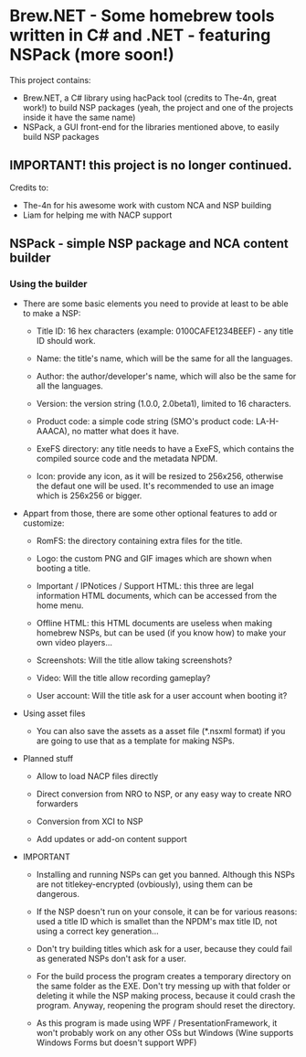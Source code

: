 # Brew.NET - Some homebrew tools written in C# and .NET - featuring NSPack (more soon!)

This project contains:

- Brew.NET, a C# library using hacPack tool (credits to The-4n, great work!) to build NSP packages (yeah, the project and one of the projects inside it have the same name)
- NSPack, a GUI front-end for the libraries mentioned above, to easily build NSP packages

## **IMPORTANT!** this project is no longer continued.

Credits to:

- The-4n for his awesome work with custom NCA and NSP building
- Liam for helping me with NACP support

## NSPack - simple NSP package and NCA content builder

### Using the builder

- There are some basic elements you need to provide at least to be able to make a NSP:
  - Title ID: 16 hex characters (example: 0100CAFE1234BEEF) - any title ID should work.

  - Name: the title's name, which will be the same for all the languages.

  - Author: the author/developer's name, which will also be the same for all the languages.
  
  - Version: the version string (1.0.0, 2.0beta1), limited to 16 characters.

  - Product code: a simple code string (SMO's product code: LA-H-AAACA), no matter what does it have.

  - ExeFS directory: any title needs to have a ExeFS, which contains the compiled source code and the metadata NPDM.

  - Icon: provide any icon, as it will be resized to 256x256, otherwise the defaut one will be used. It's recommended to use an image which is 256x256 or bigger.

- Appart from those, there are some other optional features to add or customize:

  - RomFS: the directory containing extra files for the title.
  
  - Logo: the custom PNG and GIF images which are shown when booting a title.

  - Important / IPNotices / Support HTML: this three are legal information HTML documents, which can be accessed from the home menu.

  - Offline HTML: this HTML documents are useless when making homebrew NSPs, but can be used (if you know how) to make your own video players...

  - Screenshots: Will the title allow taking screenshots?

  - Video: Will the title allow recording gameplay?

  - User account: Will the title ask for a user account when booting it?

- Using asset files

  - You can also save the assets as a asset file (*.nsxml format) if you are going to use that as a template for making NSPs.

- Planned stuff

  - Allow to load NACP files directly

  - Direct conversion from NRO to NSP, or any easy way to create NRO forwarders

  - Conversion from XCI to NSP

  - Add updates or add-on content support

- IMPORTANT

  - Installing and running NSPs can get you banned. Although this NSPs are not titlekey-encrypted (ovbiously), using them can be dangerous.

  - If the NSP doesn't run on your console, it can be for various reasons: used a title ID which is smallet than the NPDM's max title ID, not using a correct key generation...

  - Don't try building titles which ask for a user, because they could fail as generated NSPs don't ask for a user.

  - For the build process the program creates a temporary directory on the same folder as the EXE. Don't try messing up with that folder or deleting it while the NSP making process, because it could crash the program. Anyway, reopening the program should reset the directory.

  - As this program is made using WPF / PresentationFramework, it won't probably work on any other OSs but Windows (Wine supports Windows Forms but doesn't support WPF)
